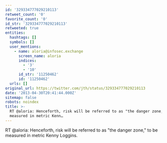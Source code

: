 ```yaml
---
id: '329334777029210113'
retweet_count: '0'
favorite_count: '0'
id_str: '329334777029210113'
retweeted: true
entities:
  hashtags: []
  symbols: []
  user_mentions:
    - name: aloria@infosec.exchange
      screen_name: aloria
      indices:
        - '3'
        - '10'
      id_str: '11250462'
      id: '11250462'
  urls: []
original_url: https://twitter.com/jth/status/329334777029210113
date: '2013-04-30T20:41:44.000Z'
sitemap: false
robots: noindex
title: >-
  RT @aloria: Henceforth, risk will be referred to as "the danger zone," to be
  measured in metric Kenn…
---
```


RT @aloria: Henceforth, risk will be referred to as "the danger zone," to be measured in metric Kenny Loggins.